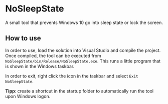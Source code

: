 # NoSleepState

A small tool that prevents Windows 10 go into sleep state or lock the screen.

## How to use

In order to use, load the solution into Visual Studio and compile the project.
Once compiled, the tool can be executed from `NoSleepState/bin/Release/NoSleepState.exe`.
This runs a little program that is shown in the Windows taskbar.

In order to exit, right click the icon in the taskbar and select `Exit NoSleepState`.

**Tipp**: create a shortcut in the startup folder to automatically run the tool upon Windows logon.
